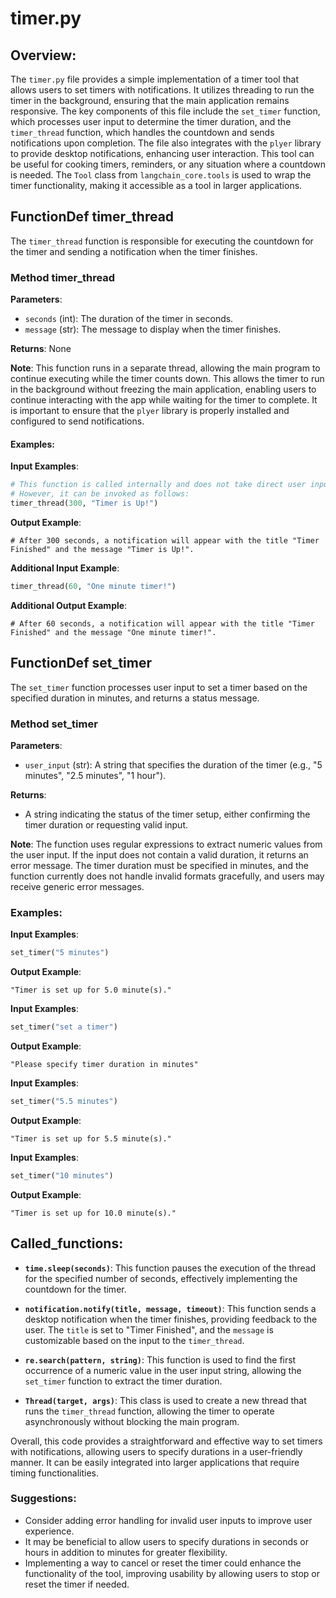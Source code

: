 # timer.py

## Overview:
The `timer.py` file provides a simple implementation of a timer tool that allows users to set timers with notifications. It utilizes threading to run the timer in the background, ensuring that the main application remains responsive. The key components of this file include the `set_timer` function, which processes user input to determine the timer duration, and the `timer_thread` function, which handles the countdown and sends notifications upon completion. The file also integrates with the `plyer` library to provide desktop notifications, enhancing user interaction. This tool can be useful for cooking timers, reminders, or any situation where a countdown is needed. The `Tool` class from `langchain_core.tools` is used to wrap the timer functionality, making it accessible as a tool in larger applications.

## FunctionDef timer_thread

The `timer_thread` function is responsible for executing the countdown for the timer and sending a notification when the timer finishes.

### Method timer_thread

**Parameters**:
- `seconds` (int): The duration of the timer in seconds.
- `message` (str): The message to display when the timer finishes.

**Returns**: None

**Note**: This function runs in a separate thread, allowing the main program to continue executing while the timer counts down. This allows the timer to run in the background without freezing the main application, enabling users to continue interacting with the app while waiting for the timer to complete. It is important to ensure that the `plyer` library is properly installed and configured to send notifications.

#### Examples:
**Input Examples**: 
```python
# This function is called internally and does not take direct user input.
# However, it can be invoked as follows:
timer_thread(300, "Timer is Up!")
```

**Output Example**:
```plaintext
# After 300 seconds, a notification will appear with the title "Timer Finished" and the message "Timer is Up!".
```

**Additional Input Example**:
```python
timer_thread(60, "One minute timer!")
```

**Additional Output Example**:
```plaintext
# After 60 seconds, a notification will appear with the title "Timer Finished" and the message "One minute timer!".
```

## FunctionDef set_timer

The `set_timer` function processes user input to set a timer based on the specified duration in minutes, and returns a status message.

### Method set_timer

**Parameters**:
- `user_input` (str): A string that specifies the duration of the timer (e.g., "5 minutes", "2.5 minutes", "1 hour").

**Returns**: 
- A string indicating the status of the timer setup, either confirming the timer duration or requesting valid input.

**Note**: The function uses regular expressions to extract numeric values from the user input. If the input does not contain a valid duration, it returns an error message. The timer duration must be specified in minutes, and the function currently does not handle invalid formats gracefully, and users may receive generic error messages.

### Examples:
**Input Examples**: 
```python
set_timer("5 minutes")
```

**Output Example**:
```plaintext
"Timer is set up for 5.0 minute(s)."
```

**Input Examples**: 
```python
set_timer("set a timer")
```

**Output Example**:
```plaintext
"Please specify timer duration in minutes"
```

**Input Examples**: 
```python
set_timer("5.5 minutes")
```

**Output Example**:
```plaintext
"Timer is set up for 5.5 minute(s)."
```

**Input Examples**: 
```python
set_timer("10 minutes")
```

**Output Example**:
```plaintext
"Timer is set up for 10.0 minute(s)."
```

## Called_functions:
- **`time.sleep(seconds)`**: This function pauses the execution of the thread for the specified number of seconds, effectively implementing the countdown for the timer.

- **`notification.notify(title, message, timeout)`**: This function sends a desktop notification when the timer finishes, providing feedback to the user. The `title` is set to "Timer Finished", and the `message` is customizable based on the input to the `timer_thread`.

- **`re.search(pattern, string)`**: This function is used to find the first occurrence of a numeric value in the user input string, allowing the `set_timer` function to extract the timer duration.

- **`Thread(target, args)`**: This class is used to create a new thread that runs the `timer_thread` function, allowing the timer to operate asynchronously without blocking the main program.

Overall, this code provides a straightforward and effective way to set timers with notifications, allowing users to specify durations in a user-friendly manner. It can be easily integrated into larger applications that require timing functionalities. 

### Suggestions:
- Consider adding error handling for invalid user inputs to improve user experience.
- It may be beneficial to allow users to specify durations in seconds or hours in addition to minutes for greater flexibility.
- Implementing a way to cancel or reset the timer could enhance the functionality of the tool, improving usability by allowing users to stop or reset the timer if needed.